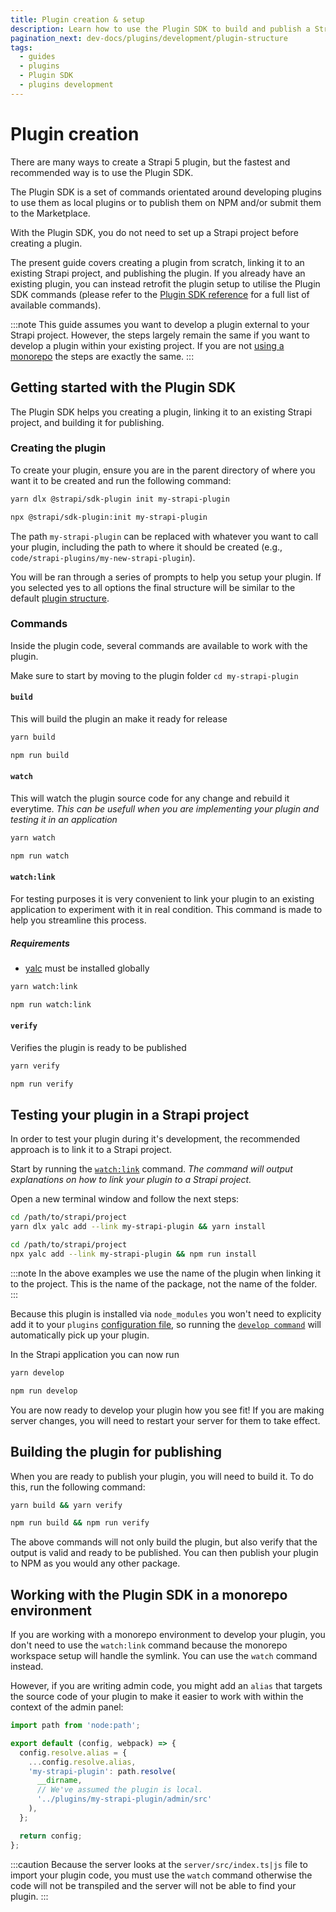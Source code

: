 ```yaml
---
title: Plugin creation & setup
description: Learn how to use the Plugin SDK to build and publish a Strapi plugin
pagination_next: dev-docs/plugins/development/plugin-structure
tags:
  - guides
  - plugins
  - Plugin SDK
  - plugins development
---
```


# Plugin creation

There are many ways to create a Strapi 5 plugin, but the fastest and recommended way is to use the Plugin SDK.

The Plugin SDK is a set of commands orientated around developing plugins to use them as local plugins or to publish them on NPM and/or submit them to the Marketplace.

With the Plugin SDK, you do not need to set up a Strapi project before creating a plugin.

The present guide covers creating a plugin from scratch, linking it to an existing Strapi project, and publishing the plugin. If you already have an existing plugin, you can instead retrofit the plugin setup to utilise the Plugin SDK commands (please refer to the [Plugin SDK reference](/dev-docs/plugins/development/plugin-sdk) for a full list of available commands).

:::note
This guide assumes you want to develop a plugin external to your Strapi project. However, the steps largely remain the same if you want to develop a plugin within your existing project. If you are not [using a monorepo](#working-with-the-plugin-cli-in-a-monorepo-environment) the steps are exactly the same.
:::

## Getting started with the Plugin SDK

The Plugin SDK helps you creating a plugin, linking it to an existing Strapi project, and building it for publishing.

### Creating the plugin

To create your plugin, ensure you are in the parent directory of where you want it to be created and run the following command:

<Tabs groupId="yarn-npm">

<TabItem value="yarn" label="Yarn">

```bash
yarn dlx @strapi/sdk-plugin init my-strapi-plugin
```

</TabItem>

<TabItem value="npm" label="NPM">

```bash
npx @strapi/sdk-plugin:init my-strapi-plugin
```

</TabItem>

</Tabs>

The path `my-strapi-plugin` can be replaced with whatever you want to call your plugin, including the path to where it should be created (e.g., `code/strapi-plugins/my-new-strapi-plugin`).

You will be ran through a series of prompts to help you setup your plugin. If you selected yes to all options the final structure will be similar to the default [plugin structure](/dev-docs/plugins/development/plugin-structure).

### Commands

Inside the plugin code, several commands are available to work with the plugin.

Make sure to start by moving to the plugin folder `cd my-strapi-plugin`

#### `build`

This will build the plugin an make it ready for release

<Tabs groupId="yarn-npm">

<TabItem value="yarn" label="Yarn">

```bash
yarn build
```

</TabItem>

<TabItem value="npm" label="NPM">

```bash
npm run build
```

</TabItem>
</Tabs>

#### `watch`

This will watch the plugin source code for any change and rebuild it everytime. _This can be usefull when you are implementing your plugin and testing it in an application_

<Tabs groupId="yarn-npm">

<TabItem value="yarn" label="Yarn">

```bash
yarn watch
```

</TabItem>

<TabItem value="npm" label="NPM">

```bash
npm run watch
```

</TabItem>

</Tabs>

#### `watch:link`

For testing purposes it is very convenient to link your plugin to an existing application to experiment with it in real condition. This command is made to help you streamline this process.

##### Requirements

- [yalc](https://www.npmjs.com/package/yalc) must be installed globally

<Tabs groupId="yarn-npm">

<TabItem value="yarn" label="Yarn">

```bash
yarn watch:link
```

</TabItem>

<TabItem value="npm" label="NPM">

```bash
npm run watch:link
```

</TabItem>

</Tabs>

#### `verify`

Verifies the plugin is ready to be published

<Tabs groupId="yarn-npm">

<TabItem value="yarn" label="Yarn">

```bash
yarn verify
```

</TabItem>

<TabItem value="npm" label="NPM">

```bash
npm run verify
```

</TabItem>

</Tabs>

## Testing your plugin in a Strapi project

In order to test your plugin during it's development, the recommended approach is to link it to a Strapi project.

Start by running the [`watch:link`](#watchlink) command. _The command will output explanations on how to link your plugin to a Strapi project._

Open a new terminal window and follow the next steps:

<Tabs groupId="yarn-npm">

<TabItem value="yarn" label="Yarn">

```bash
cd /path/to/strapi/project
yarn dlx yalc add --link my-strapi-plugin && yarn install
```

</TabItem>

<TabItem value="npm" label="NPM">

```bash
cd /path/to/strapi/project
npx yalc add --link my-strapi-plugin && npm run install
```

</TabItem>

</Tabs>

:::note
In the above examples we use the name of the plugin when linking it to the project. This is the name of the package, not the name of the folder.
:::

Because this plugin is installed via `node_modules` you won't need to explicity add it to your `plugins` [configuration file](/dev-docs/configurations/plugins), so running the [`develop command`](../../cli.md#strapi-develop) will automatically pick up your plugin.

In the Strapi application you can now run

<Tabs groupId="yarn-npm">

<TabItem value="yarn" label="Yarn">

```bash
yarn develop
```

</TabItem>

<TabItem value="npm" label="NPM">

```bash
npm run develop
```

</TabItem>

</Tabs>

You are now ready to develop your plugin how you see fit! If you are making server changes, you will need to restart your server for them to take effect.

## Building the plugin for publishing

When you are ready to publish your plugin, you will need to build it. To do this, run the following command:

<Tabs groupId="yarn-npm">

<TabItem value="yarn" label="Yarn">

```bash
yarn build && yarn verify
```

</TabItem>

<TabItem value="npm" label="NPM">

```bash
npm run build && npm run verify
```

</TabItem>

</Tabs>

The above commands will not only build the plugin, but also verify that the output is valid and ready to be published. You can then publish your plugin to NPM as you would any other package.

## Working with the Plugin SDK in a monorepo environment

If you are working with a monorepo environment to develop your plugin, you don't need to use the `watch:link` command because the monorepo workspace setup will handle the symlink. You can use the `watch` command instead.

However, if you are writing admin code, you might add an `alias` that targets the source code of your plugin to make it easier to work with within the context of the admin panel:

```ts
import path from 'node:path';

export default (config, webpack) => {
  config.resolve.alias = {
    ...config.resolve.alias,
    'my-strapi-plugin': path.resolve(
      __dirname,
      // We've assumed the plugin is local.
      '../plugins/my-strapi-plugin/admin/src'
    ),
  };

  return config;
};
```

:::caution
Because the server looks at the `server/src/index.ts|js` file to import your plugin code, you must use the `watch` command otherwise the code will not be transpiled and the server will not be able to find your plugin.
:::
